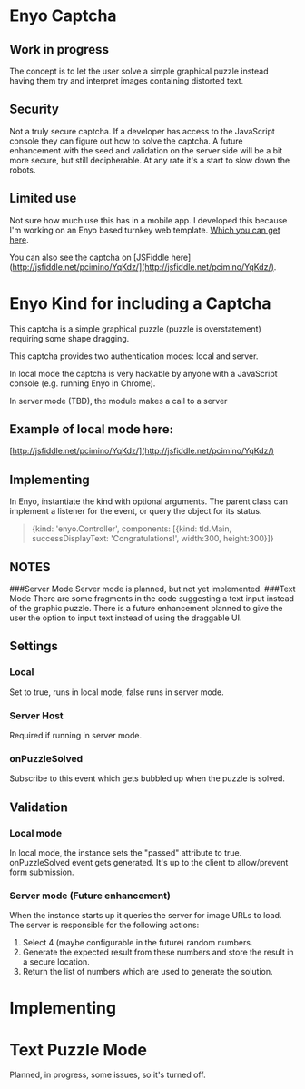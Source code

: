 Enyo Captcha
=============

## Work in progress
The concept is to let the user solve a simple graphical puzzle instead having them try and interpret images containing distorted text.

## Security
Not a truly secure captcha. If a developer has access to the JavaScript console they can figure out how to solve the captcha. A future enhancement with the seed and validation on the server side will be a bit more secure, but still decipherable. At any rate it's a start to slow down the robots.

## Limited use
Not sure how much use this has in a mobile app. I developed this because I'm working on an Enyo based turnkey web template. [Which you can get here](https://github.com/pcimino/enyo-mvc-web-app).

You can also see the captcha on [JSFiddle here](http://jsfiddle.net/pcimino/YqKdz/](http://jsfiddle.net/pcimino/YqKdz/).

# Enyo Kind for including a Captcha
This captcha is a simple graphical puzzle (puzzle is overstatement) requiring some shape dragging.

This captcha provides two authentication modes: local and server.

In local mode the captcha is very hackable by anyone with a JavaScript console (e.g. running Enyo in Chrome).

In server mode (TBD), the module makes a call to a server

## Example of local mode here:
[http://jsfiddle.net/pcimino/YqKdz/](http://jsfiddle.net/pcimino/YqKdz/)

## Implementing
In Enyo, instantiate the kind with optional arguments. The parent class can implement a listener for the event, or query the object for its status.

> {kind: 'enyo.Controller',
components: [{kind: tld.Main, successDisplayText: 'Congratulations!', width:300, height:300}]}

## NOTES
###Server Mode
Server mode is planned, but not yet implemented.
###Text Mode
There are some fragments in the code suggesting a text input instead of the graphic puzzle. There is a future enhancement planned to give the user the option to input text instead of using the draggable UI.

## Settings
### Local
Set to true, runs in local mode, false runs in server mode.

### Server Host
Required if running in server mode.

### onPuzzleSolved
Subscribe to this event which gets bubbled up when the puzzle is solved.

## Validation
### Local mode
In local mode, the instance sets the "passed" attribute to true. onPuzzleSolved event gets generated. It's up to the client to allow/prevent form submission.

### Server mode (Future enhancement)
When the instance starts up it queries the server for image URLs to load. The server is responsible for the following actions:
1. Select 4 (maybe configurable in the future) random numbers.
2. Generate the expected result from these numbers and store the result in a secure location.
3. Return the list of numbers which are used to generate the solution.

# Implementing



# Text Puzzle Mode
Planned, in progress, some issues, so it's turned off.


